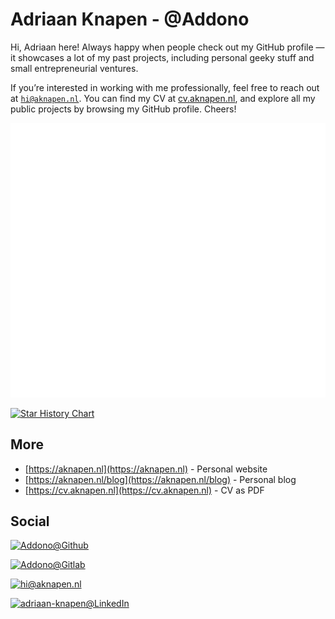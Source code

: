 # Adriaan Knapen - @Addono

Hi, Adriaan here! Always happy when people check out my GitHub profile — it showcases a lot of my past projects, including personal geeky stuff and small entrepreneurial ventures.

If you’re interested in working with me professionally, feel free to reach out at [`hi@aknapen.nl`](mailto:hi@aknapen.nl). You can find my CV at [cv.aknapen.nl](https://cv.aknapen.nl), and explore all my public projects by browsing my GitHub profile. Cheers!


<!-- ![](https://github-readme-stats.vercel.app/api?username=addono&show_icons=true&count_private=true&include_all_commits=true&bg_color=32,e96443,904e95&title_color=fff&text_color=fff&icon_color=dddddd) -->

![GitHub Metrics](./github-metrics.svg)

[![Star History Chart](https://api.star-history.com/svg?repos=Addono/Hathitrust-downloader,Addono/secret-hitler,Addono/docusaurus-plugin-goatcounter,Addono/container-registry-proxy,Addono/bull-board-docker,Addono/react-persisted-global-state,Addono/worldcat-scraper,Addono/LISA,Addono/Django-Kubernetes-DevOps&type=Date)](https://star-history.com/#Addono/Hathitrust-downloader&Addono/secret-hitler&Addono/docusaurus-plugin-goatcounter&Addono/container-registry-proxy&Addono/bull-board-docker&Addono/react-persisted-global-state&Addono/worldcat-scraper&Addono/LISA&Addono/Django-Kubernetes-DevOps&Date)

## More
* [https://aknapen.nl](https://aknapen.nl) - Personal website
* [https://aknapen.nl/blog](https://aknapen.nl/blog) - Personal blog
* [https://cv.aknapen.nl](https://cv.aknapen.nl) - CV as PDF

## Social

[![Addono@Github](https://img.shields.io/badge/Github-@Addono-black?style=for-the-badge&logo=github)](https://github.com/Addono)

[![Addono@Gitlab](https://img.shields.io/badge/Gitlab-@Addono-orange?style=for-the-badge&logo=gitlab)](https://gitlab.com/Addono) 

[![hi@aknapen.nl](https://img.shields.io/badge/Email-hi@aknapen.nl-8B89CC?style=for-the-badge&logo=protonmail)](mailto:hi@aknapen.nl)

[![adriaan-knapen@LinkedIn](https://img.shields.io/badge/LinkedIn-adriaan--knapen-0077B5?style=for-the-badge&logo=linkedin)](https://linkedin.com/in/adriaan-knapen)

